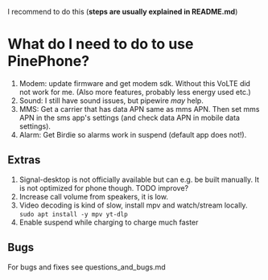 
I recommend to do this (**steps are usually explained in README.md**)


# What do I need to do to use PinePhone?

1. Modem: update firmware and get modem sdk. Without this VoLTE did not work for me. (Also more features, probably less energy used etc.)
2. Sound: I still have sound issues, but pipewire _may_ help.
3. MMS: Get a carrier that has data APN same as mms APN. Then set mms APN in the sms app's settings (and check data APN in mobile data settings).
4. Alarm: Get Birdie so alarms work in suspend (default app does not!).

## Extras

1. Signal-desktop is not officially available but can e.g. be built manually. It is not optimized for phone though. TODO improve?
2. Increase call volume from speakers, it is low.
3. Video decoding is kind of slow, install mpv and watch/stream locally. `sudo apt install -y mpv yt-dlp`
4. Enable suspend while charging to charge much faster

## Bugs

For bugs and fixes see questions_and_bugs.md
